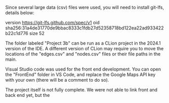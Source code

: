 Since several large data (csv) files were used, you will need to install git-lfs, details below:

version https://git-lfs.github.com/spec/v1
oid sha256:31a4de31770de9bbac8333c1fdb27d52358718bd122ea22ad933422b22c1d776
size 52

The folder labeled "Project 3b" can be run as a CLion project in the 2024.1 version of the IDE.
A different version of CLion may require you to move the locations of the "edges.csv" and "nodes.csv" files or their file paths in the main.

Visual Studio code was used for the front end development. You can open the "FrontEnd" folder in VS Code, and replace the Google Maps API key with your own (there will be a comment to do so). 

The project itself is not fully complete. We were not able to link front and back end yet, but the 
